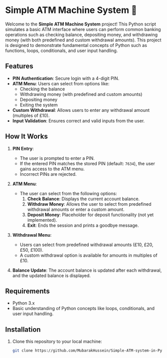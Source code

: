 # Simple ATM Machine System 🏧

Welcome to the **Simple ATM Machine System** project! This Python script simulates a basic ATM interface where users can perform common banking operations such as checking balance, depositing money, and withdrawing money (with both predefined and custom withdrawal amounts). This project is designed to demonstrate fundamental concepts of Python such as functions, loops, conditionals, and user input handling.

## Features

- **PIN Authentication**: Secure login with a 4-digit PIN.
- **ATM Menu**: Users can select from options like:
  - Checking the balance
  - Withdrawing money (with predefined and custom amounts)
  - Depositing money
  - Exiting the system
- **Custom Withdrawal**: Allows users to enter any withdrawal amount (multiples of £10).
- **Input Validation**: Ensures correct and valid inputs from the user.
  
## How It Works

1. **PIN Entry**: 
   - The user is prompted to enter a PIN.
   - If the entered PIN matches the stored PIN (default: `7634`), the user gains access to the ATM menu.
   - Incorrect PINs are rejected.

2. **ATM Menu**:
   - The user can select from the following options:
     1. **Check Balance**: Displays the current account balance.
     2. **Withdraw Money**: Allows the user to select from predefined withdrawal amounts or enter a custom amount.
     3. **Deposit Money**: Placeholder for deposit functionality (not yet implemented).
     4. **Exit**: Ends the session and prints a goodbye message.

3. **Withdrawal Menu**:
   - Users can select from predefined withdrawal amounts (£10, £20, £50, £100).
   - A custom withdrawal option is available for amounts in multiples of £10.

4. **Balance Update**: The account balance is updated after each withdrawal, and the updated balance is displayed.

## Requirements

- Python 3.x
- Basic understanding of Python concepts like loops, conditionals, and user input handling.

## Installation

1. Clone this repository to your local machine:
   ```bash
   git clone https://github.com/MubarakHussein/Simple-ATM-system-in-Python.git
